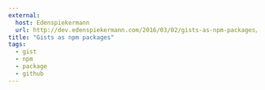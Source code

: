 ```yaml
---
external:
  host: Edenspiekermann
  url: http://dev.edenspiekermann.com/2016/03/02/gists-as-npm-packages/
title: "Gists as npm packages"
tags: 
  - gist
  - npm
  - package
  - github
---
```


